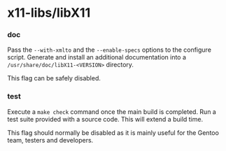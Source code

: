 # x11-libs/libX11

### doc
Pass the `--with-xmlto` and the `--enable-specs` options to the configure script. Generate and install an additional documentation into a `/usr/share/doc/libX11-<VERSION>` directory.

This flag can be safely disabled.

### test
Execute a `make check` command once the main build is completed. Run a test suite provided with a source code. This will extend a build time.

This flag should normally be disabled as it is mainly useful for the Gentoo team, testers and developers.
